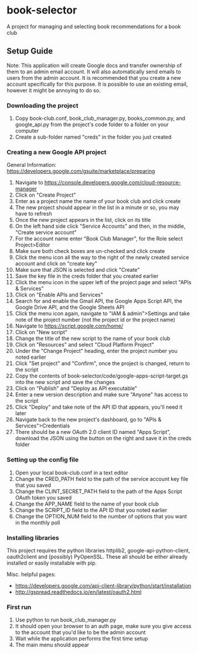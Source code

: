 # book-selector
A project for managing and selecting book recommendations for a book club

## Setup Guide
Note: This application will create Google docs and transfer ownership of them to an admin email account. It will also automatically send emails to users from the admin account. It is recommended that you create a new account specifically for this purpose. It is possible to use an existing email, however it might be annoying to do so.

### Downloading the project
1. Copy book-club.conf, book_club_manager.py, books_common.py, and google_api.py from the project's code folder to a folder on your computer
2. Create a sub-folder named "creds" in the folder you just created

### Creating a new Google API project
General Information: https://developers.google.com/gsuite/marketplace/preparing

1. Navigate to https://console.developers.google.com/cloud-resource-manager
2. Click on "Create Project"
3. Enter as a project name the name of your book club and click create
4. The new project should appear in the list in a minute or so, you may have to refresh
5. Once the new project appears in the list, click on its title
6. On the left hand side click "Service Accounts" and then, in the middle, "Create service account"
7. For the account name enter "Book Club Manager", for the Role select Project>Editor
8. Make sure both check boxes are un-checked and click create
9. Click the menu icon all the way to the right of the newly created service account and click on "create key"
10. Make sure that JSON is selected and click "Create"
11. Save the key file in the creds folder that you created earlier
12. Click the menu icon in the upper left of the project page and select "APIs & Services"
13. Click on "Enable APIs and Services"
14. Search for and enable the Gmail API, the Google Apps Script API, the Google Drive API, and the Google Sheets API
15. Click the menu icon again, navigate to "IAM & admin">Settings and take note of the project number (not the project id or the project name)
16. Navigate to https://script.google.com/home/
17. Click on "New script"
18. Change the title of the new script to the name of your book club
19. Click on "Resources" and select "Cloud Platform Project"
20. Under the "Change Project" heading, enter the project number you noted earlier
21. Click "Set project" and "Confirm", once the project is changed, return to the script
22. Copy the contents of book-selector/code/google-apps-script-target.gs into the new script and save the changes
23. Click on "Publish" and "Deploy as API executable"
24. Enter a new version description and make sure "Anyone" has access to the script
25. Click "Deploy" and take note of the API ID that appears, you'll need it later
26. Navigate back to the new project's dashboard, go to "APIs & Services">Credentials
27. There should be a new OAuth 2.0 client ID named "Apps Script", download the JSON using the button on the right and save it in the creds folder

### Setting up the config file
1. Open your local book-club.conf in a text editor
2. Change the CRED_PATH field to the path of the service account key file that you saved
3. Change the CLINT_SECRET_PATH field to the path of the Apps Script OAuth token you saved
4. Change the APP_NAME field to the name of your book club
5. Change the SCRIPT_ID field to the API ID that you noted earlier
6. Change the OPTION_NUM field to the number of options that you want in the monthly poll

### Installing libraries
This project requires the python libraries httplib2, google-api-python-client, oauth2client and (possibly) PyOpenSSL. These all should be either already installed or easily installable with pip.

Misc. helpful pages:
- https://developers.google.com/api-client-library/python/start/installation
- http://gspread.readthedocs.io/en/latest/oauth2.html

### First run
1. Use python to run book_club_manager.py
2. It should open your browser to an auth page, make sure you give access to the account that you'd like to be the admin account
3. Wait while the application performs the first time setup
4. The main menu should appear
